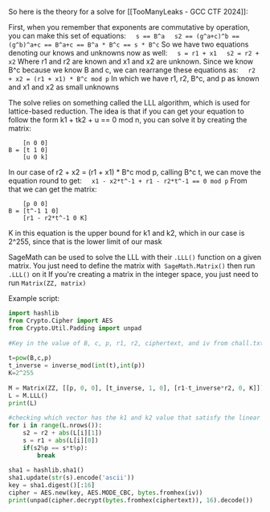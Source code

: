 So here is the theory for a solve for [[TooManyLeaks - GCC CTF 2024]]:

First, when you remember that exponents are commutative by operation, you can make this set of equations:
    `s == B^a`
    `s2 == (g^a+c)^b == (g^b)^a+c == B^a+c == B^a * B^c == s * B^c`
So we have two equations denoting our knows and unknowns now as well:
    `s = r1 + x1`
    `s2 = r2 + x2`
Where r1 and r2 are known and x1 and x2 are unknown. Since we know B^c because we know B and c, we can rearrange these equations as:
    `r2 + x2 = (r1 + x1) * B^c mod p`
In which we have r1, r2, B^c, and p as known and x1 and x2 as small unknowns
  
The solve relies on something called the LLL algorithm, which is used for lattice-based reduction.
The idea is that if you can get your equation to follow the form k1 + tk2 + u == 0 mod n, you can solve it by creating the matrix:
```
    [n 0 0]
B = [t 1 0]
    [u 0 k]
```
In our case of r2 + x2 = (r1 + x1) * B^c mod p, calling B^c t, we can move the equation round to get:
    `x1 - x2*t^-1 + r1 - r2*t^-1 == 0 mod p`
From that we can get the matrix:
```
    [p 0 0]
B = [t^-1 1 0]
    [r1 - r2*t^-1 0 K]
```
K in this equation is the upper bound for k1 and k2, which in our case is 2^255, since that is the lower limit of our mask
  
SageMath can be used to solve the LLL with their `.LLL()` function on a given matrix. You just need to define the matrix with` SageMath.Matrix()` then run `.LLL()` on it
If you're creating a matrix in the integer space, you just need to run `Matrix(ZZ, matrix)`

Example script:
```python
import hashlib
from Crypto.Cipher import AES
from Crypto.Util.Padding import unpad
  
#Key in the value of B, c, p, r1, r2, ciphertext, and iv from chall.txt
  
t=pow(B,c,p)
t_inverse = inverse_mod(int(t),int(p))
K=2^255
  
M = Matrix(ZZ, [[p, 0, 0], [t_inverse, 1, 0], [r1-t_inverse*r2, 0, K]])
L = M.LLL()
print(L)
  
#checking which vector has the k1 and k2 value that satisfy the linear equation
for i in range(L.nrows()):
    s2 = r2 + abs(L[i][1])
    s = r1 + abs(L[i][0])
    if(s2%p == s*t%p):
        break
  
sha1 = hashlib.sha1()
sha1.update(str(s).encode('ascii'))
key = sha1.digest()[:16]
cipher = AES.new(key, AES.MODE_CBC, bytes.fromhex(iv))
print(unpad(cipher.decrypt(bytes.fromhex(ciphertext)), 16).decode())
```